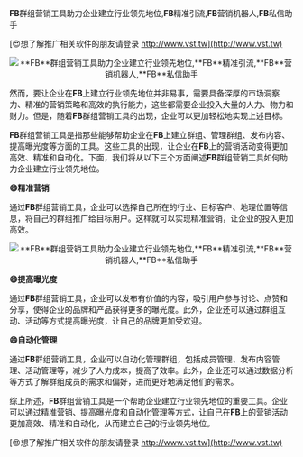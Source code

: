**FB**群组营销工具助力企业建立行业领先地位,**FB**精准引流,**FB**营销机器人,**FB**私信助手

[😍想了解推广相关软件的朋友请登录 http://www.vst.tw](http://www.vst.tw)

 <center><img src="https://vst.tw/MP4/tuiguang/png/5.png" alt="**FB**群组营销工具助力企业建立行业领先地位,**FB**精准引流,**FB**营销机器人,**FB**私信助手"></center>

然而，要让企业在**FB**上建立行业领先地位并非易事，需要具备深厚的市场洞察力、精准的营销策略和高效的执行能力，这些都需要企业投入大量的人力、物力和财力。但是，随着**FB**群组营销工具的出现，企业可以更加轻松地实现上述目标。

**FB**群组营销工具是指那些能够帮助企业在**FB**上建立群组、管理群组、发布内容、提高曝光度等方面的工具。这些工具的出现，让企业在**FB**上的营销活动变得更加高效、精准和自动化。下面，我们将从以下三个方面阐述**FB**群组营销工具如何助力企业建立行业领先地位。

**😄精准营销**

通过**FB**群组营销工具，企业可以选择自己所在的行业、目标客户、地理位置等信息，将自己的群组推广给目标用户。这样就可以实现精准营销，让企业的投入更加高效。

 <center><img src="https://vst.tw/MP4/tuiguang/png/6.png" alt="**FB**群组营销工具助力企业建立行业领先地位,**FB**精准引流,**FB**营销机器人,**FB**私信助手"></center>

**😄提高曝光度**

通过**FB**群组营销工具，企业可以发布有价值的内容，吸引用户参与讨论、点赞和分享，使得企业的品牌和产品获得更多的曝光度。此外，企业还可以通过群组互动、活动等方式提高曝光度，让自己的品牌更加受欢迎。

**😄自动化管理**

通过**FB**群组营销工具，企业可以自动化管理群组，包括成员管理、发布内容管理、活动管理等，减少了人力成本，提高了效率。此外，企业还可以通过数据分析等方式了解群组成员的需求和偏好，进而更好地满足他们的需求。

综上所述，**FB**群组营销工具是一个帮助企业建立行业领先地位的重要工具。企业可以通过精准营销、提高曝光度和自动化管理等方式，让自己在**FB**上的营销活动更加高效、精准和自动化，从而建立自己的行业领先地位。

[😍想了解推广相关软件的朋友请登录 http://www.vst.tw](http://www.vst.tw)



